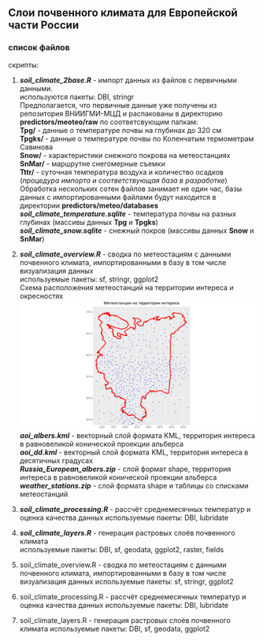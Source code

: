 ## Слои почвенного климата для Европейской части России

### список файлов
скрипты:
1. ***soil_climate_2base.R*** - импорт данных из файлов с первичными данными.<BR>
   используются пакеты: DBI, stringr<BR>
   Предполагается, что первичные данные уже получены из репозитория ВНИИГМИ-МЦД и распакованы в директорию **predictors/meoteo/raw** 
   по соответсвующим папкам:<br>
   **Tpg/** - данные о температуре почвы на глубинах до 320 см<br>
   **Tpgks/** - данные о температуре почвы по Коленчатым термометрам Савинова<br>
   **Snow/** - характеристики снежного покрова на метеостанциях<br>
   **SnMar/** - маршрутне снегомерные съемки<br>
   **Tttr/** - суточная температура воздуха и количество осадков (*процедура импорта и соответствующая база в разработке*)<br>
   Обработка нескольких сотен файлов занимает не один час, базы данных с импортированными файлами будут находится в директории **predictors/meteo/databases**<br>
   ***soil_climate_temperature.sqlite*** - температура почвы на разных глубинах (массивы данных **Tpg** и **Tpgks**)<br>
   ***soil_climate_snow.sqlite*** - снежный покров (массивы данных **Snow** и **SnMar**)

2. ***soil_climate_overview.R*** - сводка по метеостациям с данными почвенного климата, импортированными в базу
   в том числе визуализация данных<br>
   используемые пакеты: sf, stringr, ggplot2<br>
   Схема расположения метеостанций на территории интереса и окресностях<br>
   ![СХЕМА](https://github.com/MaxCarabus/soilClimCover/blob/main/weather_stations_aoi.png)<br>
   ***aoi_albers.kml*** - векторный слой формата KML, территория интереса в равновеликой конической проекции альберса<br>
   ***aoi_dd.kml*** - векторный слой формата KML, территория интереса в десятичных градусах<br>
   ***Russia_European_albers.zip*** - слой формат shape, территория интереса в равновеликой конической проекции альберса<br>
   ***weather_stations.zip*** - слой формата shape и таблицы со списками метеостанций

3. ***soil_climate_processing.R*** - рассчёт среднемесячных температур и оценка качества данных
   используемые пакеты: DBI, lubridate

4. ***soil_climate_layers.R*** - генерация растровых слоёв почвенного климата<br>
   используемые пакеты: DBI, sf, geodata, ggplot2, raster, fields

5. soil_climate_overview.R - сводка по метеостациям с данными почвенного климата, импортированными в базу
   в том числе визуализация данных 
   используемые пакеты: sf, stringr, ggplot2

6. soil_climate_processing.R - рассчёт среднемесячных температур и оценка качества данных
   используемые пакеты: DBI, lubridate

7. soil_climate_layers.R - генерация растровых слоёв почвенного климата
   используемые пакеты: DBI, sf, geodata, ggplot2
